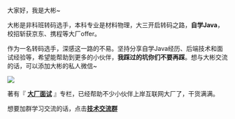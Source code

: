 大家好，我是大彬~

大彬是非科班转码选手，本科专业是材料物理，大三开启转码之路，**自学Java**，校招斩获京东、携程等大厂offer。

作为一名转码选手，深感这一路的不易。坚持分享自学Java经历、后端技术和面试经验等，希望能帮助到更多的小伙伴，**我踩过的坑你们不要再踩**。想与大彬交流的话，可以添加大彬的私人微信~

![](http://img.dabin-coder.cn/image/公众号.jpg)

著有『 [**大厂面试**](http://mp.weixin.qq.com/s?__biz=Mzg2OTY1NzY0MQ==&mid=2247488109&idx=1&sn=fd3ec79355505543a295df15845b936f&chksm=ce98ef2bf9ef663de7f5da18a5fae346672a758b4c43a9c8f34edbe20bca529adad4c6f73804&scene=21#wechat_redirect) 』专栏，已经帮助不少小伙伴上岸互联网大厂了，干货满满。

想要加群学习交流的话，点击[**技术交流群**](http://mp.weixin.qq.com/s?__biz=Mzg2OTY1NzY0MQ==&mid=2247486402&idx=1&sn=2165f1776dfcd9a08215f4f8af33a52a&chksm=ce98f684f9ef7f928f724a32dd2f2c342dbe896651562b3de77544fa021b6a23b34970a0bf07&scene=21#wechat_redirect)

